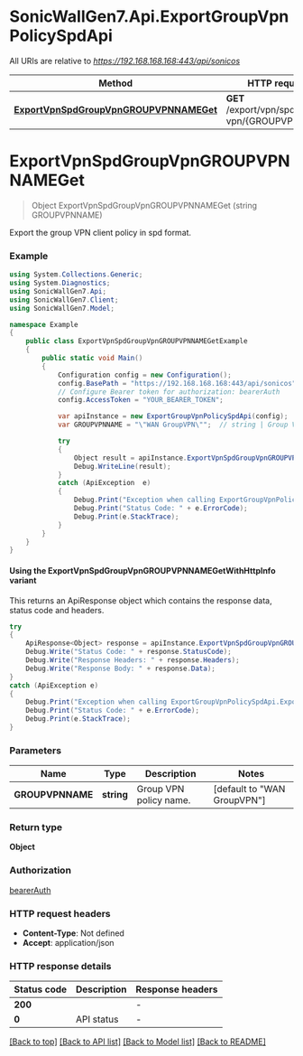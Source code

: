 # SonicWallGen7.Api.ExportGroupVpnPolicySpdApi

All URIs are relative to *https://192.168.168.168:443/api/sonicos*

| Method | HTTP request | Description |
|--------|--------------|-------------|
| [**ExportVpnSpdGroupVpnGROUPVPNNAMEGet**](ExportGroupVpnPolicySpdApi.md#exportvpnspdgroupvpngroupvpnnameget) | **GET** /export/vpn/spd/group-vpn/{GROUPVPNNAME} |  |

<a id="exportvpnspdgroupvpngroupvpnnameget"></a>
# **ExportVpnSpdGroupVpnGROUPVPNNAMEGet**
> Object ExportVpnSpdGroupVpnGROUPVPNNAMEGet (string GROUPVPNNAME)



Export the group VPN client policy in spd format.

### Example
```csharp
using System.Collections.Generic;
using System.Diagnostics;
using SonicWallGen7.Api;
using SonicWallGen7.Client;
using SonicWallGen7.Model;

namespace Example
{
    public class ExportVpnSpdGroupVpnGROUPVPNNAMEGetExample
    {
        public static void Main()
        {
            Configuration config = new Configuration();
            config.BasePath = "https://192.168.168.168:443/api/sonicos";
            // Configure Bearer token for authorization: bearerAuth
            config.AccessToken = "YOUR_BEARER_TOKEN";

            var apiInstance = new ExportGroupVpnPolicySpdApi(config);
            var GROUPVPNNAME = "\"WAN GroupVPN\"";  // string | Group VPN policy name. (default to "WAN GroupVPN")

            try
            {
                Object result = apiInstance.ExportVpnSpdGroupVpnGROUPVPNNAMEGet(GROUPVPNNAME);
                Debug.WriteLine(result);
            }
            catch (ApiException  e)
            {
                Debug.Print("Exception when calling ExportGroupVpnPolicySpdApi.ExportVpnSpdGroupVpnGROUPVPNNAMEGet: " + e.Message);
                Debug.Print("Status Code: " + e.ErrorCode);
                Debug.Print(e.StackTrace);
            }
        }
    }
}
```

#### Using the ExportVpnSpdGroupVpnGROUPVPNNAMEGetWithHttpInfo variant
This returns an ApiResponse object which contains the response data, status code and headers.

```csharp
try
{
    ApiResponse<Object> response = apiInstance.ExportVpnSpdGroupVpnGROUPVPNNAMEGetWithHttpInfo(GROUPVPNNAME);
    Debug.Write("Status Code: " + response.StatusCode);
    Debug.Write("Response Headers: " + response.Headers);
    Debug.Write("Response Body: " + response.Data);
}
catch (ApiException e)
{
    Debug.Print("Exception when calling ExportGroupVpnPolicySpdApi.ExportVpnSpdGroupVpnGROUPVPNNAMEGetWithHttpInfo: " + e.Message);
    Debug.Print("Status Code: " + e.ErrorCode);
    Debug.Print(e.StackTrace);
}
```

### Parameters

| Name | Type | Description | Notes |
|------|------|-------------|-------|
| **GROUPVPNNAME** | **string** | Group VPN policy name. | [default to &quot;WAN GroupVPN&quot;] |

### Return type

**Object**

### Authorization

[bearerAuth](../README.md#bearerAuth)

### HTTP request headers

 - **Content-Type**: Not defined
 - **Accept**: application/json


### HTTP response details
| Status code | Description | Response headers |
|-------------|-------------|------------------|
| **200** |  |  -  |
| **0** | API status |  -  |

[[Back to top]](#) [[Back to API list]](../README.md#documentation-for-api-endpoints) [[Back to Model list]](../README.md#documentation-for-models) [[Back to README]](../README.md)

